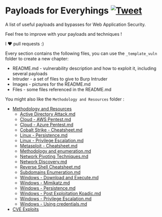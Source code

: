# Payloads for Everyhings [![Tweet](https://img.shields.io/twitter/url/http/shields.io.svg?style=social)](https://twitter.com/intent/tweet?text=Payloads%20For%20Everyhings,%20a%20list%20of%20useful%20payloads%20and%20bypasses%20for%20Web%20Application%20Security%20-%20by%20@mahyarx&url=https://github.com/mahyarx/Payload4Everything/)

A list of useful payloads and bypasses for Web Application Security.

Feel free to improve with your payloads and techniques !

I :heart: pull requests :)


Every section contains the following files, you can use the `_template_vuln` folder to create a new chapter:

- README.md - vulnerability description and how to exploit it, including several payloads
- Intruder - a set of files to give to Burp Intruder
- Images - pictures for the README.md
- Files - some files referenced in the README.md

You might also like the `Methodology and Resources` folder :

- [Methodology and Resources](https://github.com/mahyarx/Payload4Everything/blob/master/Methodology%20and%20Resources/)
  - [Active Directory Attack.md](https://github.com/mahyarx/Payload4Everything/blob/master/Methodology%20and%20Resources/Active%20Directory%20Attack.md)
  - [Cloud - AWS Pentest.md](https://github.com/mahyarx/Payload4Everything/blob/master/Methodology%20and%20Resources/Cloud%20-%20AWS%20Pentest.md)
  - [Cloud - Azure Pentest.md](https://github.com/mahyarx/Payload4Everything/blob/master/Methodology%20and%20Resources/Cloud%20-%20Azure%20Pentest.md)
  - [Cobalt Strike - Cheatsheet.md](https://github.com/mahyarx/Payload4Everything/blob/master/Methodology%20and%20Resources/Cobalt%20Strike%20-%20Cheatsheet.md)
  - [Linux - Persistence.md](https://github.com/mahyarx/Payload4Everything/blob/master/Methodology%20and%20Resources/Linux%20-%20Persistence.md)
  - [Linux - Privilege Escalation.md](https://github.com/mahyarx/Payload4Everything/blob/master/Methodology%20and%20Resources/Linux%20-%20Privilege%20Escalation.md)
  - [Metasploit - Cheatsheet.md](https://github.com/mahyarx/Payload4Everything/blob/master/Methodology%20and%20Resources/Metasploit%20-%20Cheatsheet.md)  
  - [Methodology and enumeration.md](https://github.com/mahyarx/Payload4Everything/blob/master/Methodology%20and%20Resources/Methodology%20and%20enumeration.md)
  - [Network Pivoting Techniques.md](https://github.com/mahyarx/Payload4Everything/blob/master/Methodology%20and%20Resources/Network%20Pivoting%20Techniques.md)
  - [Network Discovery.md](https://github.com/mahyarx/Payload4Everything/blob/master/Methodology%20and%20Resources/Network%20Discovery.md)
  - [Reverse Shell Cheatsheet.md](https://github.com/mahyarx/Payload4Everything/blob/master/Methodology%20and%20Resources/Reverse%20Shell%20Cheatsheet.md)
  - [Subdomains Enumeration.md](https://github.com/mahyarx/Payload4Everything/blob/master/Methodology%20and%20Resources/Subdomains%20Enumeration.md)
  - [Windows - Download and Execute.md](https://github.com/mahyarx/Payload4Everything/blob/master/Methodology%20and%20Resources/Windows%20-%20Download%20and%20Execute.md)
  - [Windows - Mimikatz.md](https://github.com/mahyarx/Payload4Everything/blob/master/Methodology%20and%20Resources/Windows%20-%20Mimikatz.md)
  - [Windows - Persistence.md](https://github.com/mahyarx/Payload4Everything/blob/master/Methodology%20and%20Resources/Windows%20-%20Persistence.md)
  - [Windows - Post Exploitation Koadic.md](https://github.com/mahyarx/Payload4Everything/blob/master/Methodology%20and%20Resources/Windows%20-%20Post%20Exploitation%20Koadic.md)
  - [Windows - Privilege Escalation.md](https://github.com/mahyarx/Payload4Everything/blob/master/Methodology%20and%20Resources/Windows%20-%20Privilege%20Escalation.md)
  - [Windows - Using credentials.md](https://github.com/mahyarx/Payload4Everything/blob/master/Methodology%20and%20Resources/Windows%20-%20Using%20credentials.md)
- [CVE Exploits](https://github.com/mahyarx/Payload4Everything/blob/master/CVE%20Exploits)




